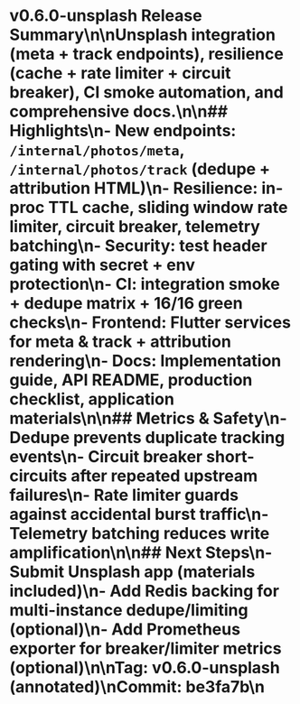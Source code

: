 # v0.6.0-unsplash Release Summary\n\nUnsplash integration (meta + track endpoints), resilience (cache + rate limiter + circuit breaker), CI smoke automation, and comprehensive docs.\n\n## Highlights\n- New endpoints: `/internal/photos/meta`, `/internal/photos/track` (dedupe + attribution HTML)\n- Resilience: in-proc TTL cache, sliding window rate limiter, circuit breaker, telemetry batching\n- Security: test header gating with secret + env protection\n- CI: integration smoke + dedupe matrix + 16/16 green checks\n- Frontend: Flutter services for meta & track + attribution rendering\n- Docs: Implementation guide, API README, production checklist, application materials\n\n## Metrics & Safety\n- Dedupe prevents duplicate tracking events\n- Circuit breaker short-circuits after repeated upstream failures\n- Rate limiter guards against accidental burst traffic\n- Telemetry batching reduces write amplification\n\n## Next Steps\n- Submit Unsplash app (materials included)\n- Add Redis backing for multi-instance dedupe/limiting (optional)\n- Add Prometheus exporter for breaker/limiter metrics (optional)\n\nTag: v0.6.0-unsplash (annotated)\nCommit: be3fa7b\n
